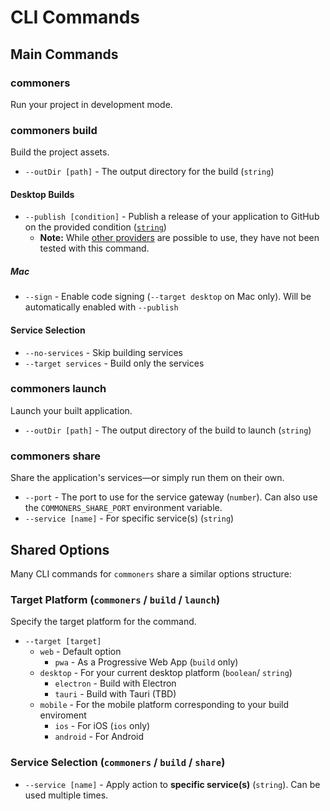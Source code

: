 # CLI Commands

## Main Commands
### commoners
Run your project in development mode. 

### commoners build
Build the project assets.
- `--outDir [path]` - The output directory for the build (`string`)

#### Desktop Builds
- `--publish [condition]` - Publish a release of your application to GitHub on the provided condition ([`string`](https://www.electron.build/configuration/publish.html#how-to-publish))
    - **Note:** While [other providers](https://www.electron.build/configuration/publish.html#publishers) are possible to use, they have not been tested with this command.

##### Mac
- `--sign` - Enable code signing (`--target desktop` on Mac only). Will be automatically enabled with `--publish`

#### Service Selection
- `--no-services` - Skip building services
- `--target services` - Build only the services

### commoners launch
Launch your built application.
- `--outDir [path]` - The output directory of the build to launch (`string`)

### commoners share
Share the application's services—or simply run them on their own.
- `--port` - The port to use for the service gateway (`number`). Can also use the `COMMONERS_SHARE_PORT` environment variable.
- `--service [name]` - For specific service(s) (`string`)

## Shared Options
Many CLI commands for `commoners` share a similar options structure:

### Target Platform (`commoners` / `build` / `launch`)
Specify the target platform for the command.
- `--target [target]`
    - `web` - Default option
        - `pwa` - As a Progressive Web App (`build` only)
    - `desktop` - For your current desktop platform (`boolean`/ `string`)
        - `electron` - Build with Electron
        - `tauri` - Build with Tauri (TBD)
    - `mobile` - For the mobile platform corresponding to your build enviroment 
        - `ios` - For iOS (`ios` only)
        - `android` - For Android
    

### Service Selection (`commoners` / `build` / `share`)
- `--service [name]` - Apply action to **specific service(s)** (`string`). Can be used multiple times.